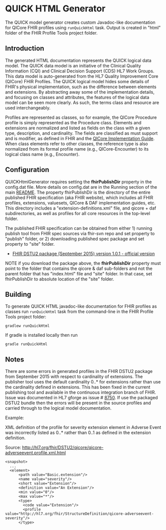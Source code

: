 # QUICK HTML Generator

The QUICK model generator creates custom Javadoc-like documentation for QICore FHIR profiles
using `runQuickHtml` task. Output is created in "html" folder of the FHIR Profile Tools project folder.

## Introduction

The generated HTML documentation represents the QUICK logical data model. The QUICK data model is an initiative of the
Clinical Quality Information (CQI) and Clinical Decision Support (CDS) HL7 Work Groups. This data model is auto-generated
from the HL7 Quality Improvement Core (QICore) FHIR Profiles. The QUICK logical model hides some details of FHIR's
physical implementation, such as the difference between elements and extensions. By abstracting away some of the
implementation details, and focusing on classes and attributes, the features of the logical data model can be
seen more clearly. As such, the terms class and resource are used interchangeably.

Profiles are represented as classes, so for example, the QICore Procedure profile is simply represented as the
Procedure class. Elements and extensions are normalized and listed as fields on the class with a given type,
description, and cardinality. The fields are classified as must support and is modifier, as defined in FHIR
and the [QICore Implementation Guide](http://hl7.org/fhir/DSTU2/qicore/qicore.html).
When class elements refer to other classes, the reference type is also normalized from its formal profile name
(e.g., QICore-Encounter) to its logical class name (e.g., Encounter).

## Configuration

QUICKHtmlGenerator requires setting the **fhirPublishDir** property in the config.dat file.
More details on config.dat are in the Running section of the main [README](README.md).
The property fhirPublishDir is the directory of the entire published FHIR specification (aka FHIR website),
which includes all FHIR profiles, extensions, valuesets, QICore & DAF implementation guides, etc.
This directory includes a "extension-definitions.xml" file, and qicore + daf subdirectories,
as well as profiles for all core resources in the top-level folder.

The published FHIR specification can be obtained from either 1) running publish tool from
FHIR spec sources via fhir-svn repo and set property to "publish" folder, or 2) downloading published spec package and set
property to "site" folder.
* [FHIR DSTU2 package (September 2015) version 1.0.1 - official version](http://hl7.org/fhir/DSTU2/fhir-spec.zip)
 
NOTE if you download the package above, the **fhirPublishDir** property must point to the folder that contains the
qicore & daf sub-folders and not the parent folder that has "index.html" file and "site" folder.
In that case, set fhirPublishDir to absolute location of the "site" folder.

## Building

To generate QUICK HTML javadoc-like documentation for FHIR profiles as classes run `runQuickHtml` task
from the command-line in the FHIR Profile Tools project folder:

    gradlew runQuickHtml

 If gradle is installed locally then run

    gradle runQuickHtml

## Notes

There are some errors in generated profiles in the FHIR DSTU2 package from September 2015 with respect to cardinality of extensions.
The publisher tool uses the default cardinality 0..* for extensions rather than use the cardinality defined in extensions. This has
been fixed in the current publishing tool and available in the continuous integration branch of FHIR. Issue was documented in HL7
gforge as issue # [8750](http://gforge.hl7.org/gf/project/fhir/tracker/?action=TrackerItemEdit&tracker_item_id=8750).
If use the packaged DSTU2 bundle then the errors will be present in the source profiles and carried through to the logical model documentation.

Example:

XML definition of the profile for severity extension element in Adverse Event was incorrectly listed as 0..* rather than 0..1
as defined in the extension definition.

Source: http://hl7.org/fhir/DSTU2/qicore/qicore-adverseevent.profile.xml.html
```
<snapshot>
  ...
  <element>
      <path value="Basic.extension"/>
      <name value="severity"/>
      <short value="Extension"/>
      <definition value="An Extension"/>
      <min value="0"/>
      <max value="*"/>
      <type>
        <code value="Extension"/>
        <profile value="http://hl7.org/fhir/StructureDefinition/qicore-adverseevent-severity"/>
      </type>
```
